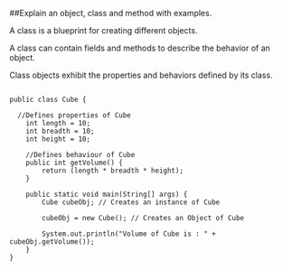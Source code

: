 ##Explain an object, class and method with examples.

A class is a blueprint for creating different objects.

A class can contain fields and methods to describe the behavior of an object.

Class objects exhibit the properties and behaviors defined by its class.
<pre><code>
public class Cube {
  
  //Defines properties of Cube
	int length = 10;
	int breadth = 10;
	int height = 10;
	
	//Defines behaviour of Cube
	public int getVolume() {
		return (length * breadth * height);
	}
	
	public static void main(String[] args) {
		Cube cubeObj; // Creates an instance of Cube
		
		cubeObj = new Cube(); // Creates an Object of Cube
		
		System.out.println("Volume of Cube is : " + cubeObj.getVolume());
	}
}
</code><pre>
